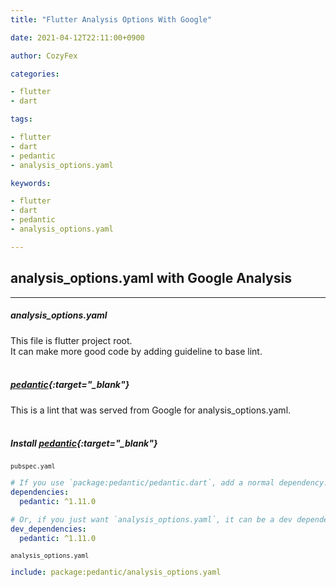```yaml
---
title: "Flutter Analysis Options With Google"

date: 2021-04-12T22:11:00+0900

author: CozyFex

categories:

- flutter
- dart

tags:

- flutter
- dart
- pedantic
- analysis_options.yaml

keywords:

- flutter
- dart
- pedantic
- analysis_options.yaml

---
```

## analysis_options.yaml with Google Analysis
----

##### analysis_options.yaml

This file is flutter project root.\
It can make more good code by adding guideline to base lint.
<br/><br/>

##### [pedantic](https://pub.dev/packages/pedantic){:target="_blank"}

This is a lint that was served from Google for analysis_options.yaml.
<br/><br/>

##### Install [pedantic](https://pub.dev/packages/pedantic){:target="_blank"}

<sub>`pubspec.yaml`</sub>

```yaml
# If you use `package:pedantic/pedantic.dart`, add a normal dependency.
dependencies:
  pedantic: ^1.11.0

# Or, if you just want `analysis_options.yaml`, it can be a dev dependency.
dev_dependencies:
  pedantic: ^1.11.0
```

<sub>`analysis_options.yaml`</sub>

```yaml
include: package:pedantic/analysis_options.yaml
```



